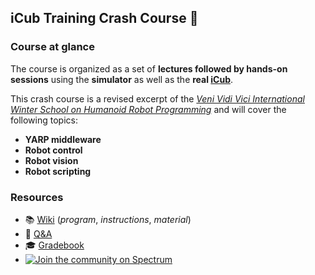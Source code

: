 ## iCub Training Crash Course :robot:

### Course at glance
The course is organized as a set of **lectures followed by hands-on sessions** using the **simulator** as well as the **real [iCub](http://www.icub.org)**.

This crash course is a revised excerpt of the [_Veni Vidi Vici International Winter School on Humanoid Robot Programming_](http://icub.org/winterschool) and will cover the following topics:
- **YARP middleware**
- **Robot control**
- **Robot vision**
- **Robot scripting**

### Resources
- 📚 [Wiki](https://github.com/icub-training/icub-training.github.io/wiki) (_program_,  _instructions_, _material_)
- 👋 [Q&A](https://github.com/icub-training/icub-training.github.io/issues)
- 🎓 [Gradebook](https://icub-training.github.io/gradebook)
- [![Join the community on Spectrum](https://withspectrum.github.io/badge/badge.svg)](https://spectrum.chat/icub)
